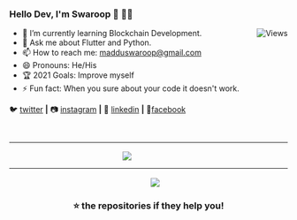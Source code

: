 ### Hello Dev, I'm Swaroop 👋 :man_technologist:
<img  align="right" src="https://komarev.com/ghpvc/?username=swaroopmaddu&label=Profile+Views&color=blue&style=plastic" alt="Views" />


- 🌱 I’m currently learning Blockchain Development.
- 💬 Ask me about Flutter and Python.
- 📫 How to reach me: <a href="mailto:madduswaroop@gmail.com">madduswaroop@gmail.com</a>
- 😄 Pronouns: He/His
-  :trophy: 2021 Goals: Improve myself
- ⚡ Fun fact: When you sure about your code it doesn't work.


 🐦 [twitter][twitter] **|** 📷 [instagram][instagram] **|** 👔 [linkedin][linkedin] **|** 📱[facebook][facebook]

[website]: http://swaroopmaddu.github.io/
[twitter]: https://twitter.com/Madduswaroop
[linkedin]: https://www.linkedin.com/in/madduswaroop
[instagram]: https://instagram.com/madduswaroop
[facebook]: https://www.facebook.com/maddu.swaroop
<!--🌏 [website][website] **|**-->

<br>
<hr>

   <span>&nbsp;&nbsp;&nbsp;&nbsp;&nbsp;&nbsp;&nbsp;&nbsp;&nbsp;&nbsp;&nbsp;&nbsp;</span>
   <span>&nbsp;&nbsp;&nbsp;&nbsp;&nbsp;&nbsp;&nbsp;&nbsp;&nbsp;&nbsp;&nbsp;&nbsp;</span>
   <span>&nbsp;&nbsp;&nbsp;&nbsp;&nbsp;&nbsp;&nbsp;&nbsp;&nbsp;&nbsp;&nbsp;&nbsp;</span>
   <span>&nbsp;&nbsp;&nbsp;&nbsp;&nbsp;&nbsp;&nbsp;&nbsp;&nbsp;&nbsp;&nbsp;&nbsp;</span>
   <img align="center" src="https://github-readme-stats.vercel.app/api?username=swaroopmaddu&show_icons=true" />
  <hr>
   
   <span>&nbsp;&nbsp;&nbsp;&nbsp;&nbsp;&nbsp;&nbsp;&nbsp;&nbsp;&nbsp;&nbsp;&nbsp;</span>
   <span>&nbsp;&nbsp;&nbsp;&nbsp;&nbsp;&nbsp;&nbsp;&nbsp;&nbsp;&nbsp;&nbsp;&nbsp;</span>
   <span>&nbsp;&nbsp;&nbsp;&nbsp;&nbsp;&nbsp;&nbsp;&nbsp;&nbsp;&nbsp;&nbsp;&nbsp;</span>
   <span>&nbsp;&nbsp;&nbsp;&nbsp;&nbsp;&nbsp;&nbsp;&nbsp;&nbsp;&nbsp;&nbsp;&nbsp;</span>
   <span>&nbsp;&nbsp;&nbsp;&nbsp;&nbsp;&nbsp;&nbsp;&nbsp;&nbsp;&nbsp;&nbsp;&nbsp;</span>
   <img align="center" src="https://github-readme-stats.vercel.app/api/top-langs/?username=swaroopmaddu&layout=compact" />

<div align="center">

###   ⭐ the repositories if they help you!

